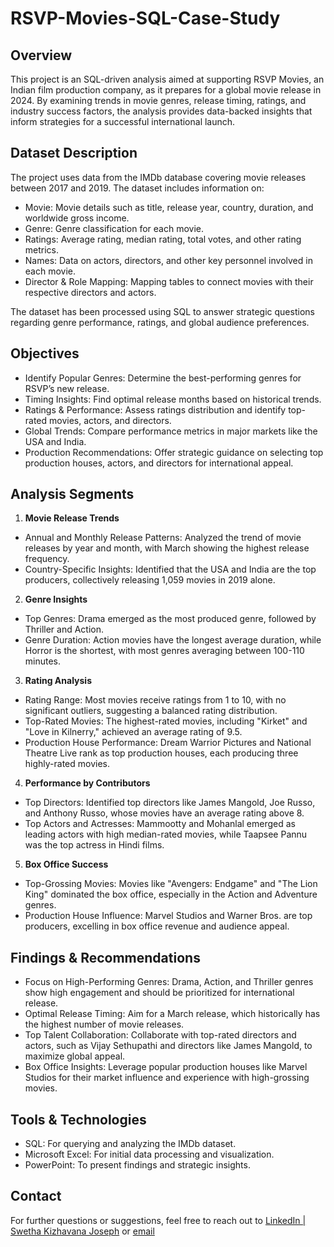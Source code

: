 # RSVP-Movies-SQL-Case-Study
## Overview
This project is an SQL-driven analysis aimed at supporting RSVP Movies, an Indian film production company, as it prepares for a global movie release in 2024. By examining trends in movie genres, release timing, ratings, and industry success factors, the analysis provides data-backed insights that inform strategies for a successful international launch.

## Dataset Description
The project uses data from the IMDb database covering movie releases between 2017 and 2019. The dataset includes information on:

* Movie: Movie details such as title, release year, country, duration, and worldwide gross income.
* Genre: Genre classification for each movie.
* Ratings: Average rating, median rating, total votes, and other rating metrics.
* Names: Data on actors, directors, and other key personnel involved in each movie.
* Director & Role Mapping: Mapping tables to connect movies with their respective directors and actors.
  
The dataset has been processed using SQL to answer strategic questions regarding genre performance, ratings, and global audience preferences.

## Objectives
* Identify Popular Genres: Determine the best-performing genres for RSVP’s new release.
* Timing Insights: Find optimal release months based on historical trends.
* Ratings & Performance: Assess ratings distribution and identify top-rated movies, actors, and directors.
* Global Trends: Compare performance metrics in major markets like the USA and India.
* Production Recommendations: Offer strategic guidance on selecting top production houses, actors, and directors for international appeal.

## Analysis Segments

1. **Movie Release Trends**
* Annual and Monthly Release Patterns: Analyzed the trend of movie releases by year and month, with March showing the highest release frequency.
* Country-Specific Insights: Identified that the USA and India are the top producers, collectively releasing 1,059 movies in 2019 alone.

2. **Genre Insights**
* Top Genres: Drama emerged as the most produced genre, followed by Thriller and Action.
* Genre Duration: Action movies have the longest average duration, while Horror is the shortest, with most genres averaging between 100-110 minutes.

3. **Rating Analysis**
* Rating Range: Most movies receive ratings from 1 to 10, with no significant outliers, suggesting a balanced rating distribution.
* Top-Rated Movies: The highest-rated movies, including "Kirket" and "Love in Kilnerry," achieved an average rating of 9.5.
* Production House Performance: Dream Warrior Pictures and National Theatre Live rank as top production houses, each producing three highly-rated movies.

4. **Performance by Contributors**
* Top Directors: Identified top directors like James Mangold, Joe Russo, and Anthony Russo, whose movies have an average rating above 8.
* Top Actors and Actresses: Mammootty and Mohanlal emerged as leading actors with high median-rated movies, while Taapsee Pannu was the top actress in Hindi films.

5. **Box Office Success**
* Top-Grossing Movies: Movies like "Avengers: Endgame" and "The Lion King" dominated the box office, especially in the Action and Adventure genres.
* Production House Influence: Marvel Studios and Warner Bros. are top producers, excelling in box office revenue and audience appeal.

## Findings & Recommendations
* Focus on High-Performing Genres: Drama, Action, and Thriller genres show high engagement and should be prioritized for international release.
* Optimal Release Timing: Aim for a March release, which historically has the highest number of movie releases.
* Top Talent Collaboration: Collaborate with top-rated directors and actors, such as Vijay Sethupathi and directors like James Mangold, to maximize global appeal.
* Box Office Insights: Leverage popular production houses like Marvel Studios for their market influence and experience with high-grossing movies.

## Tools & Technologies
* SQL: For querying and analyzing the IMDb dataset.
* Microsoft Excel: For initial data processing and visualization.
* PowerPoint: To present findings and strategic insights.

## Contact
For further questions or suggestions, feel free to reach out to [LinkedIn | Swetha Kizhavana Joseph](https://www.linkedin.com/in/swetha-kizhavana-joseph-04b68721b/) or [email](swethakjoseph16@gmail.com) 
